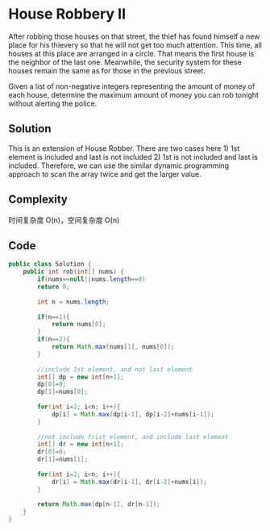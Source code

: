 # House Robbery II

After robbing those houses on that street, the thief has found himself a new place for his thievery so that he will not get too much attention. This time, all houses at this place are arranged in a circle. That means the first house is the neighbor of the last one. Meanwhile, the security system for these houses remain the same as for those in the previous street.

Given a list of non-negative integers representing the amount of money of each house, determine the maximum amount of money you can rob tonight without alerting the police.

## Solution

This is an extension of House Robber. There are two cases here 1) 1st element is included and last is not included 2) 1st is not included and last is included. Therefore, we can use the similar dynamic programming approach to scan the array twice and get the larger value.

## Complexity

时间复杂度 O(n)，空间复杂度 O(n)

## Code

```java
public class Solution {
    public int rob(int[] nums) {
        if(nums==null||nums.length==0)
        return 0;
 
        int n = nums.length;
     
        if(n==1){
            return nums[0];
        }    
        if(n==2){
            return Math.max(nums[1], nums[0]);
        }
     
        //include 1st element, and not last element
        int[] dp = new int[n+1];
        dp[0]=0;
        dp[1]=nums[0];
     
        for(int i=2; i<n; i++){
            dp[i] = Math.max(dp[i-1], dp[i-2]+nums[i-1]);
        }
     
        //not include frist element, and include last element
        int[] dr = new int[n+1];
        dr[0]=0;
        dr[1]=nums[1];
     
        for(int i=2; i<n; i++){
        	dr[i] = Math.max(dr[i-1], dr[i-2]+nums[i]);
        }
     
        return Math.max(dp[n-1], dr[n-1]);
    }
}
```

